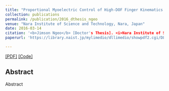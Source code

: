 ```yaml
---
title: "Proportional Myoelectric Control of High-DOF Finger Kinematics Using Synergistic Models"
collection: publications
permalink: /publication/2016_dthesis_ngeo
venue: "Nara Institute of Science and Technology, Nara, Japan"
date: 2016-03-14
citation: '<b>Jimson Ngeo</b> [Doctor's Thesis]. <i>Nara Institute of Science and Technology</i>.'
paperurl: 'https://library.naist.jp/mylimedio/dllimedio/showpdf2.cgi/DLPDFR012376_P1-111'

---  
```

[[PDF]](http://jngeo.github.io/files/dthesis_jngeo.pdf) [[Code]]()

## Abstract
Abstract
